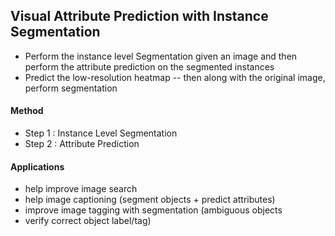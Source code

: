 ## Visual Attribute Prediction with Instance Segmentation


- Perform the instance level Segmentation given an image and then perform the attribute prediction on the segmented instances
- Predict the low-resolution heatmap -- then along with the original image, perform segmentation

#### Method

- Step 1 : Instance Level Segmentation 
- Step 2 : Attribute Prediction 

#### Applications

- help improve image search 
- help image captioning (segment objects + predict attributes) 
- improve image tagging with segmentation (ambiguous objects 
- verify correct object label/tag)
